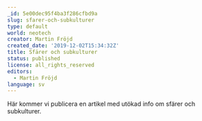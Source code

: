 ```yaml
---
_id: 5e00dec95f4ba3f286cfbd9a
slug: sfarer-och-subkulturer
type: default
world: neotech
creator: Martin Fröjd
created_date: '2019-12-02T15:34:32Z'
title: Sfärer och subkulturer
status: published
license: all_rights_reserved
editors:
  - Martin Fröjd
language: sv
---
```

Här kommer vi publicera en artikel med utökad info om sfärer och subkulturer.
